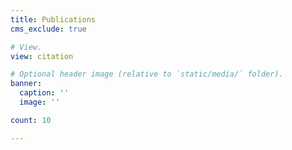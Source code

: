 ```yaml
---
title: Publications
cms_exclude: true

# View.
view: citation

# Optional header image (relative to `static/media/` folder).
banner:
  caption: ''
  image: ''

count: 10

---
```

